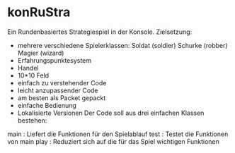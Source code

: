konRuStra
=========

Ein Rundenbasiertes Strategiespiel in der Konsole.
Zielsetzung:
* mehrere verschiedene Spielerklassen: Soldat (soldier) Schurke (robber) Magier (wizard)
* Erfahrungspunktesystem
* Handel
* 10*10 Feld
* einfach zu verstehender Code
* leicht anzupassender Code
* am besten als Packet gepackt
* einfache Bedienung
* Lokalisierte Versionen
Der Code soll aus drei einfachen Klassen bestehen:

main : Liefert die Funktionen für den Spielablauf
test : Testet die Funktionen von main
play : Reduziert sich auf die für das Spiel wichtigen Funktionen



